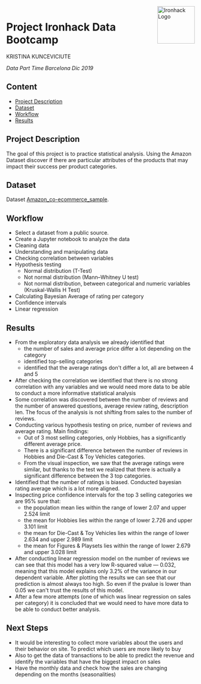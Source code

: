 <img src="https://bit.ly/2VnXWr2" alt="Ironhack Logo" width="100" align="right"/>


#   Project Ironhack Data Bootcamp

KRISTINA KUNCEVICIUTE

*Data Part Time Barcelona Dic 2019*


## Content
- [Project Description](#project)
- [Dataset](#dataset)
- [Workflow](#workflow)
- [Results](#results)

<a name="project"></a>

## Project Description

The goal of this project is to practice statistical analysis. Using the Amazon Dataset discover if there are particular attributes of the products that may impact their success per product categories.

<a name="dataset"></a>

## Dataset

Dataset [Amazon_co-ecommerce_sample](https://data.world/promptcloud/fashion-products-on-amazon-com/workspace/file?filename=amazon_co-ecommerce_sample.csv).

<a name="workflow"></a>

## Workflow

 - Select a dataset from a public source.
 - Create a Jupyter notebook to analyze the data
 - Cleaning data
 - Understanding and manipulating data
 - Checking correlation between variables
 - Hypothesis testing
      - Normal distribution (T-Test)
      - Not normal distribution (Mann–Whitney U test)
      - Not normal distribution, between categorical and numeric variables (Kruskal-Wallis H Test)
 - Calculating Bayesian Average of rating per category
 - Confidence intervals
 - Linear regression

 
<a name="results"></a>

## Results

 - From the exploratory data analysis we already identified that 
     - the number of sales and average price differ a lot depending on the category
     - identified top-selling categories
     - identified that the average ratings don't differ a lot, all are between 4 and 5
 - After checking the correlation we identified that there is no strong correlation with any variables and we would need more data to be able to conduct a more informative statistical analysis
  - Some correlation was discovered between the number of reviews and the number of answered questions, average review rating, description len. The focus of the analysis is not shifting from sales to the number of reviews.
 - Conducting various hypothesis testing on price, number of reviews and average rating. Main findings:
     - Out of 3 most selling categories, only Hobbies, has a significantly different average price.
     - There is a significant difference between the number of reviews in Hobbies and Die-Cast & Toy Vehicles categories.
     - From the visual inspection, we saw that the average ratings were similar, but thanks to the test we realized that there is actually a significant difference between the 3 top categories.
- Identified that the number of ratings is biased. Conducted bayesian rating average which is a lot more aligned.
- Inspecting price confidence intervals for the top 3 selling categories we are 95% sure that: 
    - the population mean lies within the range of lower 2.07 and upper 2.524 limit
    - the mean for Hobbies lies within the range of lower 2.726 and upper 3.101 limit
    - the mean for Die-Cast & Toy Vehicles lies within the range of lower 2.634 and upper 2.989 limit
    - the mean for Figures & Playsets lies within the range of lower 2.679 and upper 3.028 limit
- After conducting linear regression model on the number of reviews we can see that this model has a very low R-squared value — 0.032, meaning that this model explains only 3.2% of the variance in our dependent variable. After plotting the results we can see that our prediction is almost always too high. So even if the pvalue is lower than 0.05 we can't trust the results of this model.
- After a few more attempts (one of which was linear regression on sales per category) it is concluded that we would need to have more data to be able to conduct better analysis. 
 
 
 
 ## Next Steps
 
 - It would be interesting to collect more variables about the users and their behavior on site. To predict which users are more likely to buy
 - Also to get the data of transactions to be able to predict the revenue and identify the variables that have the biggest impact on sales
 - Have the monthly data and check how the sales are changing depending on the months (seasonalities)